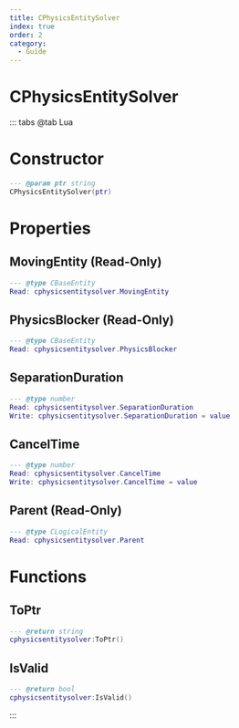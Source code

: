 ```yaml
---
title: CPhysicsEntitySolver
index: true
order: 2
category:
  - Guide
---
```


# CPhysicsEntitySolver

::: tabs
@tab Lua
# Constructor
```lua
--- @param ptr string
CPhysicsEntitySolver(ptr)
```
# Properties
## MovingEntity (Read-Only)
```lua
--- @type CBaseEntity
Read: cphysicsentitysolver.MovingEntity
```
## PhysicsBlocker (Read-Only)
```lua
--- @type CBaseEntity
Read: cphysicsentitysolver.PhysicsBlocker
```
## SeparationDuration 
```lua
--- @type number
Read: cphysicsentitysolver.SeparationDuration
Write: cphysicsentitysolver.SeparationDuration = value
```
## CancelTime 
```lua
--- @type number
Read: cphysicsentitysolver.CancelTime
Write: cphysicsentitysolver.CancelTime = value
```
## Parent (Read-Only)
```lua
--- @type CLogicalEntity
Read: cphysicsentitysolver.Parent
```
# Functions
## ToPtr
```lua
--- @return string
cphysicsentitysolver:ToPtr()
```
## IsValid
```lua
--- @return bool
cphysicsentitysolver:IsValid()
```

:::